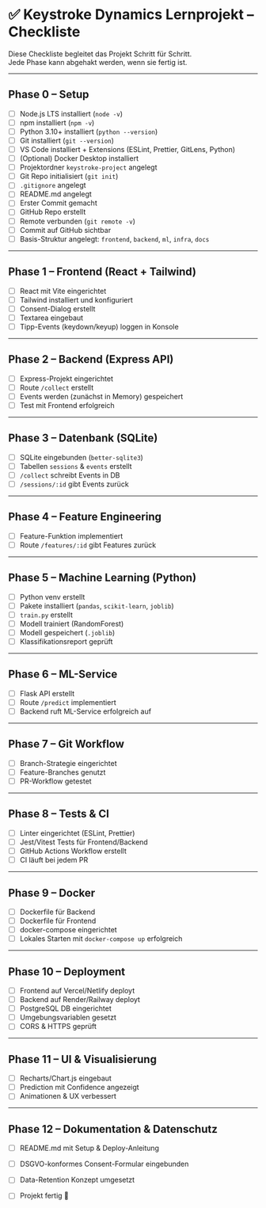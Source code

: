 # ✅ Keystroke Dynamics Lernprojekt – Checkliste

Diese Checkliste begleitet das Projekt Schritt für Schritt.  
Jede Phase kann abgehakt werden, wenn sie fertig ist.  

---

## Phase 0 – Setup
- [ ] Node.js LTS installiert (`node -v`)
- [ ] npm installiert (`npm -v`)
- [ ] Python 3.10+ installiert (`python --version`)
- [ ] Git installiert (`git --version`)
- [ ] VS Code installiert + Extensions (ESLint, Prettier, GitLens, Python)
- [ ] (Optional) Docker Desktop installiert
- [ ] Projektordner `keystroke-project` angelegt
- [ ] Git Repo initialisiert (`git init`)
- [ ] `.gitignore` angelegt
- [ ] README.md angelegt
- [ ] Erster Commit gemacht
- [ ] GitHub Repo erstellt
- [ ] Remote verbunden (`git remote -v`)
- [ ] Commit auf GitHub sichtbar
- [ ] Basis-Struktur angelegt: `frontend`, `backend`, `ml`, `infra`, `docs`

---

## Phase 1 – Frontend (React + Tailwind)
- [ ] React mit Vite eingerichtet
- [ ] Tailwind installiert und konfiguriert
- [ ] Consent-Dialog erstellt
- [ ] Textarea eingebaut
- [ ] Tipp-Events (keydown/keyup) loggen in Konsole

---

## Phase 2 – Backend (Express API)
- [ ] Express-Projekt eingerichtet
- [ ] Route `/collect` erstellt
- [ ] Events werden (zunächst in Memory) gespeichert
- [ ] Test mit Frontend erfolgreich

---

## Phase 3 – Datenbank (SQLite)
- [ ] SQLite eingebunden (`better-sqlite3`)
- [ ] Tabellen `sessions` & `events` erstellt
- [ ] `/collect` schreibt Events in DB
- [ ] `/sessions/:id` gibt Events zurück

---

## Phase 4 – Feature Engineering
- [ ] Feature-Funktion implementiert
- [ ] Route `/features/:id` gibt Features zurück

---

## Phase 5 – Machine Learning (Python)
- [ ] Python venv erstellt
- [ ] Pakete installiert (`pandas`, `scikit-learn`, `joblib`)
- [ ] `train.py` erstellt
- [ ] Modell trainiert (RandomForest)
- [ ] Modell gespeichert (`.joblib`)
- [ ] Klassifikationsreport geprüft

---

## Phase 6 – ML-Service
- [ ] Flask API erstellt
- [ ] Route `/predict` implementiert
- [ ] Backend ruft ML-Service erfolgreich auf

---

## Phase 7 – Git Workflow
- [ ] Branch-Strategie eingerichtet
- [ ] Feature-Branches genutzt
- [ ] PR-Workflow getestet

---

## Phase 8 – Tests & CI
- [ ] Linter eingerichtet (ESLint, Prettier)
- [ ] Jest/Vitest Tests für Frontend/Backend
- [ ] GitHub Actions Workflow erstellt
- [ ] CI läuft bei jedem PR

---

## Phase 9 – Docker
- [ ] Dockerfile für Backend
- [ ] Dockerfile für Frontend
- [ ] docker-compose eingerichtet
- [ ] Lokales Starten mit `docker-compose up` erfolgreich

---

## Phase 10 – Deployment
- [ ] Frontend auf Vercel/Netlify deployt
- [ ] Backend auf Render/Railway deployt
- [ ] PostgreSQL DB eingerichtet
- [ ] Umgebungsvariablen gesetzt
- [ ] CORS & HTTPS geprüft

---

## Phase 11 – UI & Visualisierung
- [ ] Recharts/Chart.js eingebaut
- [ ] Prediction mit Confidence angezeigt
- [ ] Animationen & UX verbessert

---

## Phase 12 – Dokumentation & Datenschutz
- [ ] README.md mit Setup & Deploy-Anleitung
- [ ] DSGVO-konformes Consent-Formular eingebunden
- [ ] Data-Retention Konzept umgesetzt
- [ ] Projekt fertig 🎉

